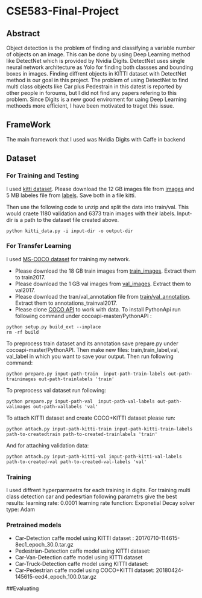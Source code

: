 # CSE583-Final-Project

## Abstract

Object detection is the problem of finding and classifying a variable number of objects on an image. This can be done by using Deep Learning method like DetectNet which is provided by Nvidia Digits. DetectNet uses single neural network architecture as Yolo for finding both classses and bounding boxes in images. 
Finding diffrent objects in KITTI dataset with DetectNet method is our goal in this project. The problem of using DetectNet to find multi class objects like Car plus Pedestrain in this datest is reported by other people in foroums, but I did not find any papers refering to this problem. Since Digits is a new good enviroment for uaing Deep Learning methoeds more efficient, I have been motivated to traget this issue. 

## FrameWork 

The main framework that I used was Nvidia Digits with Caffe in backend


## Dataset
### For Training and Testing

I used [kitti dataset](http://www.cvlibs.net/datasets/kitti/). Please download the 12 GB images file from [images](http://www.cvlibs.net/download.php?file=data_object_image_2.zipand) and 5 MB labeles file from [labels](http://www.cvlibs.net/download.php?file=data_object_label_2.zip). Save both in a file kitti.

Then use the following code to unzip and split the data into train/val. This would craete 1180 validation and 6373 train images with their labels. Input-dir is a path to the dataset file created above.

``
python kitti_data.py -i input-dir -o output-dir
``

### For Transfer Learning

I used [MS-COCO dataset](http://cocodataset.org/#home) for training my network. 
* Please download the 18 GB train images from [train_images](http://images.cocodataset.org/zips/train2017.zip). Extract them to train2017. 
* Please download the 1 GB val images from [val_images](http://images.cocodataset.org/zips/val2017.zip). Extract them to val2017.
* Please download the tran/val_annotation file from [train/val_annotation](http://images.cocodataset.org/annotations/annotations_trainval2017.zip). Extract them to annotations_trainval2017. 
* Please clone  [COCO API](https://github.com/cocodataset/cocoapi) to work with data. 
To install PythonApi run following command under cocoapi-master/PythonAPI :
````
python setup.py build_ext --inplace
rm -rf build
````

To preprocess train dataset and its annotation save prepare.py under cocoapi-master/PythonAPI.
Then make new files: train,train_label,val, val_label in which you want to save your output.
Then run following command:
 
```
python prepare.py input-path-train  input-path-train-labels out-path-trainimages out-path-trainlabels 'train'
```

To preprocess val dataset run following:
 
```
python prepare.py input-path-val  input-path-val-labels out-path-valimages out-path-vallabels 'val'
```
To attach KITTI dataset and create COCO+KITTI dataset please run:

```
python attach.py input-path-kitti-train input-path-kitti-train-labels path-to-createdtrain path-to-created-trainlabels 'train'
```
And for attaching validation data:

```
python attach.py input-path-kitti-val input-path-kitti-val-labels path-to-created-val path-to-created-val-labels 'val'
```
### Training
I used diffrent hyperparmaetrs for each training in digits.
For training multi class detection car and pedesrtian following parametrs give the best results:
learning rate: 0.0001
learning rate function: Exponetial Decay
solver type: Adam

### Pretrained models

* Car-Detection caffe model using KITTI dataset : 20170710-114615-8ec1_epoch_30.0.tar.gz
* Pedestrian-Detection caffe model using KITTI dataset: 
* Car-Van-Detection caffe model using KITTI dataset
* Car-Truck-Detection caffe model using KITTI dataset: 
* Car-Pedestrian caffe model using COCO+KITTI dataset: 20180424-145615-eed4_epoch_100.0.tar.gz

##Evaluating 
```

```
